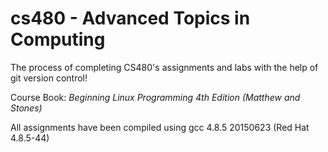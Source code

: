 # cs480 - Advanced Topics in Computing
The process of completing CS480's assignments and labs with the help of git version control!

Course Book: *Beginning Linux Programming 4th Edition (Matthew and Stones)*

All assignments have been compiled using gcc 4.8.5 20150623 (Red Hat 4.8.5-44)
